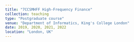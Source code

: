 ```yaml
---
title: "7CCSMHFF High-Frequency Finance"
collection: teaching
type: "Postgraduate course"
venue: "Department of Informatics, King's College London"
date: 2019, 2020, 2021, 2022
location: "London, UK"
---
```

